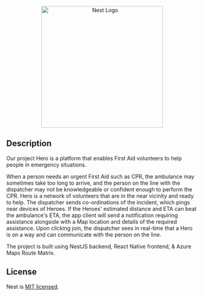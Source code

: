 <p align="center">
  <a href="http://nestjs.com/" target="blank"><img src="https://nestjs.com/img/logo_text.svg" width="320" alt="Nest Logo" /></a>
</p>

## Description
Our project Hero is a platform that enables First Aid volunteers to help people in emergency situations.

When a person needs an urgent First Aid such as CPR, the ambulance may sometimes take too long to arrive, and the person on the line with the dispatcher may not be knowledgeable or confident enough to perform the CPR. Hero is a network of volunteers that are in the near vicinity and ready to help. The dispatcher sends co-ordinations of the incident, which pings near devices of Heroes. If the Heroes' estimated distance and ETA can beat the ambulance's ETA, the app client will send a notification requiring assistance alongside with a Map location and details of the required assistance. Upon clicking join, the dispatcher sees in real-time that a Hero is on a way and can communicate with the person on the line.

The project is built using NestJS backend, React Native frontend, & Azure Maps Route Matrix.

## License

  Nest is [MIT licensed](LICENSE).
